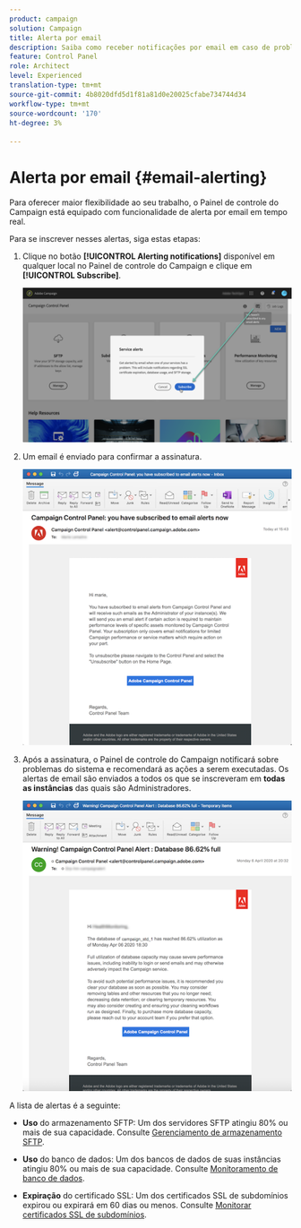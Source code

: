 ```yaml
---
product: campaign
solution: Campaign
title: Alerta por email
description: Saiba como receber notificações por email em caso de problemas com as instâncias do Campaign
feature: Control Panel
role: Architect
level: Experienced
translation-type: tm+mt
source-git-commit: 4b8020dfd5d1f81a81d0e20025cfabe734744d34
workflow-type: tm+mt
source-wordcount: '170'
ht-degree: 3%

---
```



# Alerta por email {#email-alerting}

Para oferecer maior flexibilidade ao seu trabalho, o Painel de controle do Campaign está equipado com funcionalidade de alerta por email em tempo real.

Para se inscrever nesses alertas, siga estas etapas:

1. Clique no botão **[!UICONTROL Alerting notifications]** disponível em qualquer local no Painel de controle do Campaign e clique em **[!UICONTROL Subscribe]**.

   ![](assets/subscribing.png)

1. Um email é enviado para confirmar a assinatura.

   ![](assets/email_subscription.png)

1. Após a assinatura, o Painel de controle do Campaign notificará sobre problemas do sistema e recomendará as ações a serem executadas. Os alertas de email são enviados a todos os que se inscreveram em **todas as instâncias** das quais são Administradores.

   ![](assets/alert_sample.png)


A lista de alertas é a seguinte:

* **Uso** do armazenamento SFTP: Um dos servidores SFTP atingiu 80% ou mais de sua capacidade. Consulte [Gerenciamento de armazenamento SFTP](../../sftp/using/sftp-storage-management.md).

* **Uso** do banco de dados: Um dos bancos de dados de suas instâncias atingiu 80% ou mais de sua capacidade. Consulte [Monitoramento de banco de dados](../../performance-monitoring/using/database-monitoring.md).

* **Expiração** do certificado SSL: Um dos certificados SSL de subdomínios expirou ou expirará em 60 dias ou menos. Consulte [Monitorar certificados SSL de subdomínios](../../subdomains-certificates/using/monitoring-ssl-certificates.md).

